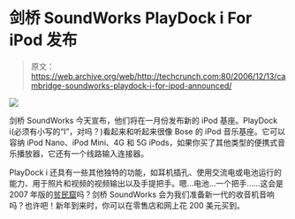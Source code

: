 # 剑桥 SoundWorks PlayDock i For iPod 发布

> 原文：<https://web.archive.org/web/http://techcrunch.com:80/2006/12/13/cambridge-soundworks-playdock-i-for-ipod-announced/>

![](img/fea9c1b67d16d3471bdad24280c2fc43.png)

剑桥 SoundWorks 今天宣布，他们将在一月份发布新的 iPod 基座。PlayDock i(必须有小写的“I”，对吗？)看起来和听起来很像 Bose 的 iPod 音乐基座。它可以容纳 iPod Nano、iPod Mini、4G 和 5G iPods，如果你买了其他类型的便携式音乐播放器，它还有一个线路输入连接器。

PlayDock i 还具有一些其他独特的功能，如耳机插孔、使用交流电或电池运行的能力、用于照片和视频的视频输出以及手提把手。嗯…电池…一个把手……这会是 2007 年版的[贫民窟](https://web.archive.org/web/20151002015655/http://en.wikipedia.org/wiki/Ghettoblaster)吗？剑桥 SoundWorks 会为我们准备新一代的收音机音响吗？也许吧！新年到来时，你可以在零售店和网上花 200 美元买到。